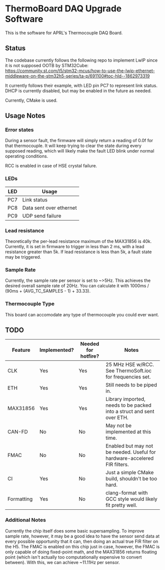 # ThermoBoard DAQ Upgrade Software

This is the software for APRL's Thermocouple DAQ Board.

## Status

The codebase currently follows the following repo to implement LwIP since it is not supposed OOTB by STM32Cube: https://community.st.com/t5/stm32-mcus/how-to-use-the-lwip-ethernet-middleware-on-the-stm32h5-series/ta-p/691100#toc-hId--1862973319

It currently follows their example, with LED pin PC7 to represent link status. DHCP is currently disabled, but may be enabled in the future as needed.

Currently, CMake is used.

## Usage Notes

### Error states
During a sensor fault, the firmware will simply return a reading of 0.0f for that thermocouple. It will keep trying to clear the state during every supposed reading, which will likely make the fault LED blink under normal operating conditions.

RCC is enabled in case of HSE crystal failure.

### LEDs
| LED | Usage |
|-----|-----|
| PC7 | Link status |
| PC8 | Data sent over ethernet |
| PC9 | UDP send failure |

### Lead resistance
Theoretically the per-lead resistance maximum of the MAX31856 is 40k. Currently, it is set in firmware to trigger in less than 2 ms, with a lead resistance greater than 5k. If lead resistance is less than 5k, a fault state may be triggered.

### Sample Rate
Currently, the sample rate per sensor is set to ~>5Hz. This achieves the desired overall sample rate of 20Hz. You can calculate it with 1000ms / (90ms + (AVG_TC_SAMPLES - 1) + 33.33). 

### Thermocouple Type
This board can accomodate any type of thermocouple you could ever want.

## TODO

| Feature | Implemented? | Needed for hotfire? | Notes |
|---------|--------------|---------------------|-------|
| CLK | Yes | Yes | 25 MHz HSE w/RCC. See ThermoSoft.ioc for frequencies set. |
| ETH | Yes | Yes | Still needs to be piped in. |
| MAX31856 | Yes | Yes | Library imported, needs to be packed into a struct and sent over ETH. |
| CAN-FD | No | No | May not be implemented at this time. |
| FMAC | No | No | Enabled but may not be needed. Useful for hardware-accelered FIR filters. |
| CI | Yes | No | Just a simple CMake build, shouldn't be too hard. |
| Formatting | Yes | No | clang-format with GCC style would likely fit pretty well. |

### Additional Notes
Currently the chip itself does some basic supersampling. To improve sample rate, however, it may be a good idea to have the sensor send data at every possible opportunity that it can, then doing an actual true FIR filter on the H5. The FMAC is enabled on this chip just in case, however, the FMAC is only capable of doing fixed-point math, and the MAX31856 returns floating point (which isn't actually too computationally expensive to convert between). With this, we can achieve ~11.11Hz per sensor.